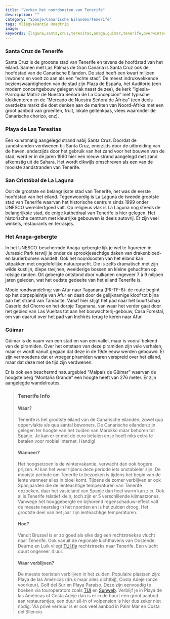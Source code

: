 ```yaml
---
title: "Verken het noordoosten van Tenerife"
description: ""
category: "Spanje/Canarische Eilanden/Tenerife"
tags: Vliegvakantie Roadtrip
image:
keywords: [laguna,santa,cruz,teresitas,anaga,guimar,tenerife,overwinteren,zonvakantie,bezienswaardigheden,wattedoen,wandelen]
---
```


### Santa Cruz de Tenerife

Santa Cruz is de grootste stad van Tenerife en tevens de hoofdstad van het eiland. Samen met Las Palmas de Gran Canaria is Santa Cruz ook de hoofdstad van de Canarische Eilanden. De stad heeft een kwart miljoen inwoners en voelt zo aan als een “echte stad”. De meest indrukwekkende bezienswaardigheden van de stad zijn Plaza de España, het Auditorio (een modern concertgebouw gelegen vlak naast de zee), de kerk “Iglesia-Parroquia Matriz de Nuestra Señora de La Concepción” met typische klokkentoren en de “Mercado de Nuestra Señora de África” (een deels overdekte markt die doet denken aan de markten van Noord-Afrika met een groot aanbod van groenten, fruit, lokale geitenkaas, vlees waaronder de Canarische chorizo, enz).

### Playa de Las Teresitas

Een kunstmatig aangelegd strand nabij Santa Cruz. Doordat de zandstranden verdwenen bij Santa Cruz, enerzijds door de uitbreiding van de haven, anderzijds door het gebruik van het zand voor het bouwen van de stad, werd er in de jaren 1960 hier een nieuw strand aangelegd met zand afkomstig uit de Sahara. Het wordt dikwijls omschreven als een van de mooiste zandstranden van Tenerife.

### San Cristóbal de La Laguna

Ooit de grootste en belangrijkste stad van Tenerife, het was de eerste hoofdstad van het eiland. Tegenwoordig is La Laguna de tweede grootste stad van Tenerife waarvan het historische centrum sinds 1999 onder UNESCO werelderfgoed valt. Op religieus vlak is La Laguna nog steeds de belangrijkste stad, de enige kathedraal van Tenerife is hier gelegen. Het historische centrum met kleurrijke gebouwen is deels autovrij. Er zijn veel winkels, restaurants en terrasjes.

### Het Anaga-gebergte

In het UNESCO-beschermde Anaga-gebergte lijk je wel te figureren in Jurassic Park terwijl je onder de sprookjesachtige daken van drakenbloed- en laurierbomen wandelt. Ook het noordoosten van het eiland kan uitpakken met ongelofelijke natuurpracht. Die is zelfs dramatisch met zijn wilde kustlijn, diepe ravijnen, weelderige bossen en kleine gehuchten op rotsige randen. Dit gebergte ontstond door vulkanen ongeveer 7 à 9 miljoen jaren geleden, wat het oudste gedeelte van het eiland Tenerife is.

Mooie rondwandeling: van Afur naar Taganana (PR-TF-8): de route begint op het dorpspleintje van Afur en daalt door de gelijknamige kloof tot bijna aan het strand van Tamadite. Vanaf hier stijgt het pad naar het buurtschap Caserío del Chorro en het dorpje Taganana, van waar het verder gaat door het gebied van Las Vueltas tot aan het boswachterij-gebouw, Casa Forestal, om van daaruit over het pad van Inchirés terug te keren naar Afur.

### Güímar

Güímar is de naam van een stad en van een vallei, maar is vooral bekend van de piramiden. Over het ontstaan van deze piramiden zijn vele verhalen, maar er wordt vanuit gegaan dat deze in de 19de eeuw werden gebouwd. Er zijn vermoedens dat er vroeger piramiden waren verspreid over het eiland, maar dat deze met de tijd zijn verdwenen.

Er is ook een beschermd natuurgebied “Malpaís de Güímar” waarvan de hoogste berg “Montaña Grande” een hoogte heeft van 276 meter. Er zijn aangelegde wandelroutes.

> ### Tenerife Info
>
> #### Waar?
>
> Tenerife is het grootste eiland van de Canarische eilanden, zowel qua oppervlakte als qua aantal bewoners. De Canarische eilanden zijn gelegen ter hoogte van het zuiden van Marokko maar behoren tot Spanje. Je kan er er met de euro betalen en je hoeft niks extra te betalen voor mobiel internet. Handig!
>
> #### Wanneer?
>
> Het hoogseizoen is de wintervakantie, verwacht dan ook hogere prijzen. Al kan het weer tijdens deze periode iets onstabieler zijn. De mooiste periode om Tenerife te bezoeken is tijdens het begin van de lente wanneer alles in bloei komt. Tijdens de zomer verblijven er ook Spanjaarden die de lenteachtige temperaturen van Tenerife opzoeken, daar het vasteland van Spanje dan heel warm kan zijn. Ook al is Tenerife relatief klein, toch zijn er 5 verschillende klimaatzones. Vanwege het hooggebergte en bijhorend regenschaduw-effect valt de meeste neerslag in het noorden en is het zuiden droog. Het grootste deel van het jaar zijn lenteachtige temperaturen.
>
> #### Hoe?
>
> Vanuit Brussel is er zo goed als elke dag een rechtstreekse vlucht naar Tenerife. Ook vanuit de regionale luchthavens van Oostende, Deurne en Luik vliegt [TUI fly](https://www.tuifly.be) rechtstreeks naar Tenerife. Een vlucht duurt ongeveer 4 uur.
>
> #### Waar verblijven?
>
> De meeste toeristen verblijven in het zuiden. Populaire plaatsen zijn: Playa de las Américas (druk maar alles dichtbij), Costa Adeje (onze voorkeur), Golf del Sur en Playa Paraíso. Deze zijn eenvoudig te boeken via touroperators zoals [TUI](https://www.tui.be) en [Sunweb](https://www.sunweb.be). Verblijf je in Playa de las Américas of Costa Adeje dan is er in de buurt een groot aanbod aan restaurantjes, een duur all-in of volpension is hier dus zeker niet nodig. Via privé verhuur is er ook veel aanbod in Palm Mar en Costa del Silencio.
